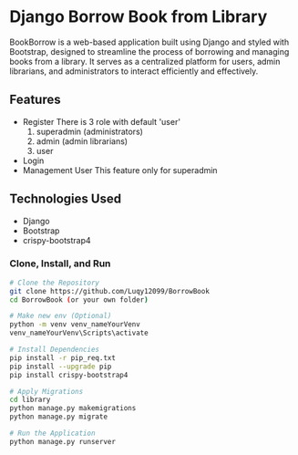 # Django Borrow Book from Library


BookBorrow is a web-based application built using Django and styled with Bootstrap, designed to streamline the process of borrowing and managing books from a library. It serves as a centralized platform for users, admin librarians, and administrators to interact efficiently and effectively.

## Features
- Register
    There is 3 role with default 'user'
    1. superadmin (administrators)
    2. admin (admin librarians)
    3. user
- Login
- Management User
    This feature only for superadmin

## Technologies Used

- Django
- Bootstrap
- crispy-bootstrap4

### Clone, Install, and Run

```bash
# Clone the Repository
git clone https://github.com/Luqy12099/BorrowBook
cd BorrowBook (or your own folder)

# Make new env (Optional)
python -m venv venv_nameYourVenv
venv_nameYourVenv\Scripts\activate

# Install Dependencies
pip install -r pip_req.txt
pip install --upgrade pip
pip install crispy-bootstrap4

# Apply Migrations
cd library
python manage.py makemigrations
python manage.py migrate

# Run the Application
python manage.py runserver


